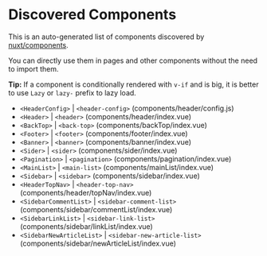 # Discovered Components

This is an auto-generated list of components discovered by [nuxt/components](https://github.com/nuxt/components).

You can directly use them in pages and other components without the need to import them.

**Tip:** If a component is conditionally rendered with `v-if` and is big, it is better to use `Lazy` or `lazy-` prefix to lazy load.

- `<HeaderConfig>` | `<header-config>` (components/header/config.js)
- `<Header>` | `<header>` (components/header/index.vue)
- `<BackTop>` | `<back-top>` (components/backTop/index.vue)
- `<Footer>` | `<footer>` (components/footer/index.vue)
- `<Banner>` | `<banner>` (components/banner/index.vue)
- `<Sider>` | `<sider>` (components/sider/index.vue)
- `<Pagination>` | `<pagination>` (components/pagination/index.vue)
- `<MainList>` | `<main-list>` (components/mainList/index.vue)
- `<Sidebar>` | `<sidebar>` (components/sidebar/index.vue)
- `<HeaderTopNav>` | `<header-top-nav>` (components/header/topNav/index.vue)
- `<SidebarCommentList>` | `<sidebar-comment-list>` (components/sidebar/commentList/index.vue)
- `<SidebarLinkList>` | `<sidebar-link-list>` (components/sidebar/linkList/index.vue)
- `<SidebarNewArticleList>` | `<sidebar-new-article-list>` (components/sidebar/newArticleList/index.vue)
